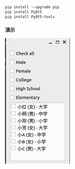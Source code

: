 ```
pip install --upgrade pip
pip install PyQt5 
pip install PyQt5-tools
```



### 演示

![视频标题](./doc/play.gif)